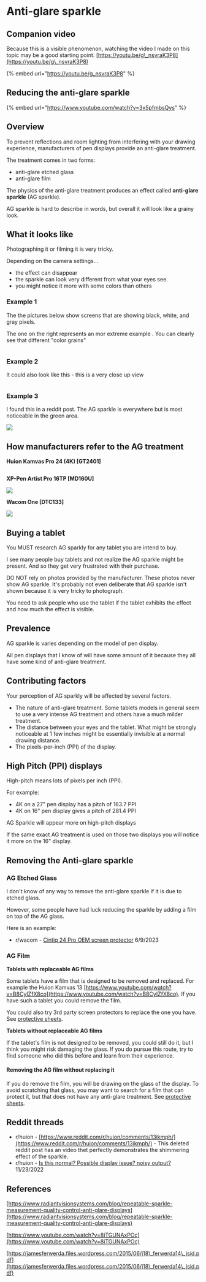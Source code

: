 # Anti-glare sparkle

## Companion video&#x20;

Because this is a visible phenomenon, watching the video I made on this topic may be a good starting point.  [https://youtu.be/g\_nsvraK3P8](https://youtu.be/g\_nsvraK3P8)

{% embed url="https://youtu.be/g_nsvraK3P8" %}

## Reducing the anti-glare sparkle

{% embed url="https://www.youtube.com/watch?v=3x5pfmbsQys" %}

## Overview

To prevent reflections and room lighting from interfering with your drawing experience, manufacturers of pen displays provide an anti-glare treatment.

The treatment comes in two forms:

* anti-glare etched glass
* anti-glare film

The physics of the anti-glare treatment produces an effect called **anti-glare sparkle** (AG sparkle).

AG sparkle is hard to describe in words, but overall it will look like a grainy look.

## What it looks like

Photographing it or filming it is very tricky.&#x20;

Depending on the camera settings...

* the effect can disappear&#x20;
* the sparkle can look very different from what your eyes see.
* you might notice it more with some colors than others&#x20;

### Example 1

The the pictures below show screens that are showing black, white, and gray pixels.

The one on the right represents an mor extreme example . You can clearly see that different "color grains"

<figure><img src="../../.gitbook/assets/image (201).png" alt=""><figcaption></figcaption></figure>

### Example 2

It could also look like this - this is  a very close up view

<figure><img src="../../.gitbook/assets/image (85).png" alt=""><figcaption></figcaption></figure>

### Example 3&#x20;

I found this in a reddit post. The AG sparkle is everywhere but is most noticeable in the green area.

![](<../../.gitbook/assets/image (234).png>)

## How manufacturers refer to the AG treatment

**Huion Kamvas Pro 24 (4K) \[GT2401]**

<img src="../../.gitbook/assets/image (255).png" alt="" data-size="original">

**XP-Pen Artist Pro 16TP \[MD160U]**

![](<../../.gitbook/assets/image (119).png>)

**Wacom One \[DTC133]**

![](<../../.gitbook/assets/image (186).png>)

##

## Buying a tablet

You MUST research AG sparkly for any tablet you are intend to buy.

I see many people buy tablets and not realize the AG sparkle might be present. And so they get very frustrated with their purchase.

DO NOT rely on photos provided by the manufacturer. These photos never show AG sparkle. It's probably not even deliberate that AG sparkle isn't shown because it is very tricky to photograph.

You need to ask people who use the tablet if the tablet exhibits the effect and how much the effect is visible.

## Prevalence

AG sparkle is varies depending on the model of pen display.

All pen displays that I know of will have some amount of it because they all have some kind of anti-glare treatment.

## Contributing factors

Your perception of AG sparkly will be affected by several factors.

* The nature of anti-glare treatment. Some tablets models in general seem to use a very intense AG treatment and others have a much milder treatment.
* The distance between your eyes and the tablet. What might be strongly noticeable at 1 few inches might be essentially invisible at a normal drawing distance.
* The pixels-per-inch (PPI) of the display.&#x20;

## High Pitch (PPI) displays&#x20;

High-pitch means lots of pixels per inch (PPI).&#x20;

For example:

* 4K on a 27" pen display has a pitch of 163.7 PPI
* 4K on 16" pen display gives a pitch of 281.4 PPI

AG Sparkle will appear more on high-pitch displays

If the same exact AG treatment is used on those two displays you will notice it more on the 16" display.

## Removing the Anti-glare sparkle

### **AG Etched Glass**

I don't know of any way to remove the anti-glare sparkle if it is due to etched glass.

However, some people have had luck reducing the sparkle by adding a film on top of the AG glass.

Here is an example:&#x20;

* r/wacom - [Cintiq 24 Pro OEM screen protector](https://www.reddit.com/r/wacom/comments/1455ay0/cintiq\_24\_pro\_oem\_screen\_protector/) 6/9/2023

### **AG Film**

**Tablets with replaceable AG films**

Some tablets have a film that is designed to be removed and replaced. For example the Huion Kamvas 13 [https://www.youtube.com/watch?v=B8CyIZfX8co](https://www.youtube.com/watch?v=B8CyIZfX8co). If you have such a tablet you could remove the film.

You could also try 3rd party screen protectors to replace the one you have. See [protective sheets](../../accessories/surface-protectors/).&#x20;

**Tablets without replaceable AG films**

If the tablet's film is not designed to be removed, you could still do it, but I think you might risk damaging the glass. If you do pursue this route, try to find someone who did this before and learn from their experience.

#### Removing the AG film without replacing it

If you do remove the film, you will be drawing on the glass of the display. To avoid scratching that glass, you may want to search for a film that can protect it, but that does not have any anti-glare treatment.  See [protective sheets](../../accessories/surface-protectors/).&#x20;

## Reddit threads

* r/huion - [https://www.reddit.com/r/huion/comments/13ikmph/](https://www.reddit.com/r/huion/comments/13ikmph/) - This deleted reddit post has an video thet perfectly demonstrates the shimmering effect of the sparkle.
* r/huion - [Is this normal? Possible display issue? noisy output?](https://www.reddit.com/r/huion/comments/z2gfsx/is\_this\_normal\_possible\_display\_issue\_noisy\_output/) 11/23/2022

## References

[https://www.radiantvisionsystems.com/blog/repeatable-sparkle-measurement-quality-control-anti-glare-displays](https://www.radiantvisionsystems.com/blog/repeatable-sparkle-measurement-quality-control-anti-glare-displays)

[https://www.youtube.com/watch?v=8iTGUNAxPOc](https://www.youtube.com/watch?v=8iTGUNAxPOc)

[https://jamesferwerda.files.wordpress.com/2015/06/j18\_ferwerda14\_jsid.pdf](https://jamesferwerda.files.wordpress.com/2015/06/j18\_ferwerda14\_jsid.pdf)
